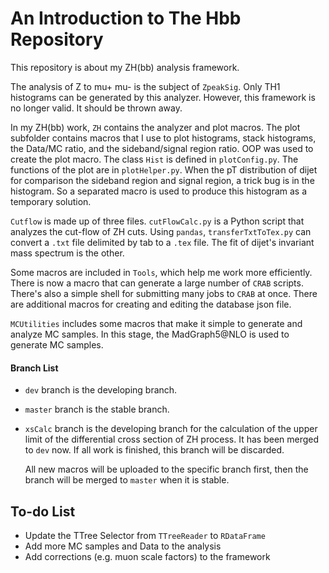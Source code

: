 # An Introduction to The Hbb Repository

This repository is about my ZH(bb) analysis framework.

The analysis of Z to mu+ mu- is the subject of `ZpeakSig`. Only TH1 histograms can be generated by this analyzer. However, this framework is no longer valid. It should be thrown away.

In my ZH(bb) work, `ZH` contains the analyzer and plot macros. The plot subfolder contains macros that I use to plot histograms, stack histograms, the Data/MC ratio, and the sideband/signal region ratio. OOP was used to create the plot macro. The class `Hist` is defined in `plotConfig.py`. The functions of the plot are in `plotHelper.py`. When the pT distribution of dijet for comparison the sideband region and signal region, a trick bug is in the histogram. So a separated macro is used to produce this histogram as a temporary solution.

`Cutflow` is made up of three files. `cutFlowCalc.py` is a Python script that analyzes the cut-flow of ZH cuts. Using `pandas`, `transferTxtToTex.py` can convert a `.txt` file delimited by tab to a `.tex` file. The fit of dijet's invariant mass spectrum is the other.

Some macros are included in `Tools`, which help me work more efficiently. There is now a macro that can generate a large number of `CRAB` scripts. There's also a simple shell for submitting many jobs to `CRAB` at once. There are additional macros for creating and editing the database json file.

`MCUtilities` includes some macros that make it simple to generate and analyze MC samples. In this stage, the MadGraph5@NLO is used to generate MC samples.

#### Branch List

- `dev` branch is the developing branch.

- `master` branch is the stable branch. 

- `xsCalc` branch is the developing branch for the calculation of the upper limit of the differential cross section of ZH process. It has been merged to `dev` now. If all work is finished, this branch will be discarded.

  All new macros will be uploaded to the specific branch first, then the branch will be merged to `master` when it is stable.

## To-do List

- Update the TTree Selector from `TTreeReader` to `RDataFrame`
- Add more MC samples and Data to the analysis
- Add corrections (e.g. muon scale factors) to the framework